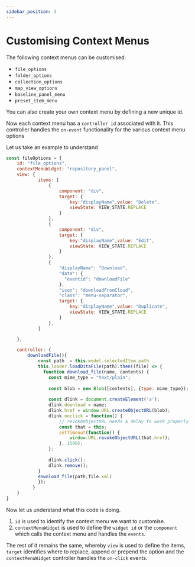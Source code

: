 ```yaml
---
sidebar_position: 3
---
```


# Customising Context Menus

The following context menus can be customised: 
- `file_options`
- `folder_options`
- `collection_options`
- `map_view_options`
- `baseline_panel_menu`
- `preset_item_menu`

You can also create your own context menu by defining a new unique id.

Now each context menu has a `controller id` associated with it. This controller handles the `on-event` functionality for the various context menu options

Let us take an example to understand

```js title=customise_context_menu.js"
const fileOptions = {
    id: "file_options",
    contextMenuWidget: "repository_panel",
    view: {
            items: [
                {
                    component: "div",
                    target: {
                        key:"displayName",value: "Delete",                    
                        viewState: VIEW_STATE.REPLACE
                    }
                },
                {
                    component: "div",
                    target: {
                        key:"displayName",value: "Edit",                    
                        viewState: VIEW_STATE.REPLACE
                    }
                },
                {
                    "displayName": "Download",
                    "data": {
                      "eventid": "downloadFile"
                    },
                    "icon": "downloadFromCloud",
                    "class": "menu-separator",         
                    target: {
                        key:"displayName",value: "Duplicate",                    
                        viewState: VIEW_STATE.REPLACE
                    }
                },
            ]

    },

    controller: {
        downloadFile(){
            const path  = this.model.selectedItem.path
            this.loader.loadDitaFile(path).then((file) => {
              function download_file(name, contents) {
                const mime_type = "text/plain";
        
                const blob = new Blob([contents], {type: mime_type});
        
                const dlink = document.createElement('a');
                dlink.download = name;
                dlink.href = window.URL.createObjectURL(blob);
                dlink.onclick = function() {
                    // revokeObjectURL needs a delay to work properly
                    const that = this;
                    setTimeout(function() {
                        window.URL.revokeObjectURL(that.href);
                    }, 1500);
                };
        
                dlink.click();
                dlink.remove();
            }
            download_file(path,file.xml)
            });
          }
    }
}
```
Now let us understand what this code is doing.

1. `id` is used to identify the context menu we want to customise.
2. `contextMenuWidget` is used to define the `widget id` or the `component` which calls the context menu and handles the `events`.

The rest of it remains the same, whereby `view` is used to define the items, `target` identifies where to replace, append or prepend the option and the `contextMenuWidget` controller handles the `on-click` events.